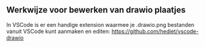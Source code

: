 ## Werkwijze voor bewerken van drawio plaatjes

In VSCode is er een handige extension waarmee je .drawio.png bestanden vanuit VSCode kunt aanmaken en editen: https://github.com/hediet/vscode-drawio
